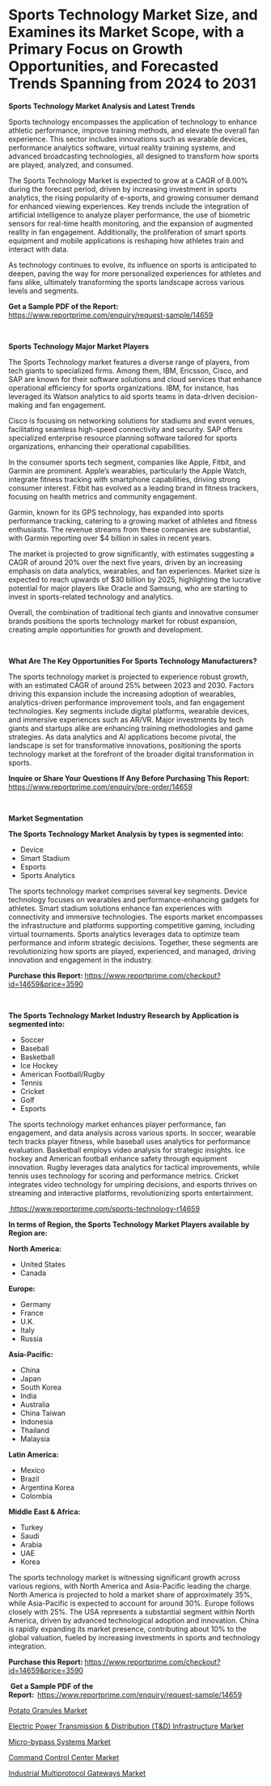 <p><h1>Sports Technology Market Size, and Examines its Market Scope, with a Primary Focus on Growth Opportunities, and Forecasted Trends Spanning from 2024 to 2031</h1></p><p><strong>Sports Technology Market Analysis and Latest Trends</strong></p>
<p><p>Sports technology encompasses the application of technology to enhance athletic performance, improve training methods, and elevate the overall fan experience. This sector includes innovations such as wearable devices, performance analytics software, virtual reality training systems, and advanced broadcasting technologies, all designed to transform how sports are played, analyzed, and consumed.</p><p>The Sports Technology Market is expected to grow at a CAGR of 8.00% during the forecast period, driven by increasing investment in sports analytics, the rising popularity of e-sports, and growing consumer demand for enhanced viewing experiences. Key trends include the integration of artificial intelligence to analyze player performance, the use of biometric sensors for real-time health monitoring, and the expansion of augmented reality in fan engagement. Additionally, the proliferation of smart sports equipment and mobile applications is reshaping how athletes train and interact with data.</p><p>As technology continues to evolve, its influence on sports is anticipated to deepen, paving the way for more personalized experiences for athletes and fans alike, ultimately transforming the sports landscape across various levels and segments.</p></p>
<p><strong>Get a Sample PDF of the Report:&nbsp;</strong> <a href="https://www.reportprime.com/enquiry/request-sample/14659?utm_campaign=120&utm_medium=2&utm_source=Github&utm_content=ia&utm_term=11102024&utm_id=sports-technology">https://www.reportprime.com/enquiry/request-sample/14659</a></p>
<p>&nbsp;</p>
<p><strong>Sports Technology Major Market Players</strong></p>
<p><p>The Sports Technology market features a diverse range of players, from tech giants to specialized firms. Among them, IBM, Ericsson, Cisco, and SAP are known for their software solutions and cloud services that enhance operational efficiency for sports organizations. IBM, for instance, has leveraged its Watson analytics to aid sports teams in data-driven decision-making and fan engagement.</p><p>Cisco is focusing on networking solutions for stadiums and event venues, facilitating seamless high-speed connectivity and security. SAP offers specialized enterprise resource planning software tailored for sports organizations, enhancing their operational capabilities.</p><p>In the consumer sports tech segment, companies like Apple, Fitbit, and Garmin are prominent. Apple’s wearables, particularly the Apple Watch, integrate fitness tracking with smartphone capabilities, driving strong consumer interest. Fitbit has evolved as a leading brand in fitness trackers, focusing on health metrics and community engagement.</p><p>Garmin, known for its GPS technology, has expanded into sports performance tracking, catering to a growing market of athletes and fitness enthusiasts. The revenue streams from these companies are substantial, with Garmin reporting over $4 billion in sales in recent years.</p><p>The market is projected to grow significantly, with estimates suggesting a CAGR of around 20% over the next five years, driven by an increasing emphasis on data analytics, wearables, and fan experiences. Market size is expected to reach upwards of $30 billion by 2025, highlighting the lucrative potential for major players like Oracle and Samsung, who are starting to invest in sports-related technology and analytics.</p><p>Overall, the combination of traditional tech giants and innovative consumer brands positions the sports technology market for robust expansion, creating ample opportunities for growth and development.</p></p>
<p>&nbsp;</p>
<p><strong>What Are The Key Opportunities For Sports Technology Manufacturers?</strong></p>
<p><p>The sports technology market is projected to experience robust growth, with an estimated CAGR of around 25% between 2023 and 2030. Factors driving this expansion include the increasing adoption of wearables, analytics-driven performance improvement tools, and fan engagement technologies. Key segments include digital platforms, wearable devices, and immersive experiences such as AR/VR. Major investments by tech giants and startups alike are enhancing training methodologies and game strategies. As data analytics and AI applications become pivotal, the landscape is set for transformative innovations, positioning the sports technology market at the forefront of the broader digital transformation in sports.</p></p>
<p><strong>Inquire or Share Your Questions If Any Before Purchasing This Report:</strong> <a href="https://www.reportprime.com/enquiry/pre-order/14659?utm_campaign=120&utm_medium=2&utm_source=Github&utm_content=ia&utm_term=11102024&utm_id=sports-technology">https://www.reportprime.com/enquiry/pre-order/14659</a></p>
<p>&nbsp;</p>
<p><strong>Market Segmentation</strong></p>
<p><strong>The Sports Technology Market Analysis by types is segmented into:</strong></p>
<p><ul><li>Device</li><li>Smart Stadium</li><li>Esports</li><li>Sports Analytics</li></ul></p>
<p><p>The sports technology market comprises several key segments. Device technology focuses on wearables and performance-enhancing gadgets for athletes. Smart stadium solutions enhance fan experiences with connectivity and immersive technologies. The esports market encompasses the infrastructure and platforms supporting competitive gaming, including virtual tournaments. Sports analytics leverages data to optimize team performance and inform strategic decisions. Together, these segments are revolutionizing how sports are played, experienced, and managed, driving innovation and engagement in the industry.</p></p>
<p><strong>Purchase this Report:&nbsp;</strong><a href="https://www.reportprime.com/checkout?id=14659&price=3590&utm_campaign=120&utm_medium=2&utm_source=Github&utm_content=ia&utm_term=11102024&utm_id=sports-technology">https://www.reportprime.com/checkout?id=14659&price=3590</a></p>
<p>&nbsp;</p>
<p><strong>The Sports Technology Market Industry Research by Application is segmented into:</strong></p>
<p><ul><li>Soccer</li><li>Baseball</li><li>Basketball</li><li>Ice Hockey</li><li>American Football/Rugby</li><li>Tennis</li><li>Cricket</li><li>Golf</li><li>Esports</li></ul></p>
<p><p>The sports technology market enhances player performance, fan engagement, and data analysis across various sports. In soccer, wearable tech tracks player fitness, while baseball uses analytics for performance evaluation. Basketball employs video analysis for strategic insights. Ice hockey and American football enhance safety through equipment innovation. Rugby leverages data analytics for tactical improvements, while tennis uses technology for scoring and performance metrics. Cricket integrates video technology for umpiring decisions, and esports thrives on streaming and interactive platforms, revolutionizing sports entertainment.</p></p>
<p><a href="https://www.reportprime.com/sports-technology-r14659?utm_campaign=120&utm_medium=2&utm_source=Github&utm_content=ia&utm_term=11102024&utm_id=sports-technology">&nbsp;https://www.reportprime.com/sports-technology-r14659</a></p>
<p><strong>In terms of Region, the Sports Technology Market Players available by Region are:</strong></p>
<p>
    <p> <strong> North America: </strong>
        <ul>
            <li>United States</li>
            <li>Canada</li>
        </ul>
        </p> 
    <p> <strong> Europe: </strong>
        <ul>
            <li>Germany</li>
            <li>France</li>
            <li>U.K.</li>
            <li>Italy</li>
            <li>Russia</li>
        </ul>
        </p> 
    <p> <strong> Asia-Pacific: </strong>
        <ul>
            <li>China</li>
            <li>Japan</li>
            <li>South Korea</li>
            <li>India</li>
            <li>Australia</li>
            <li>China Taiwan</li>
            <li>Indonesia</li>
            <li>Thailand</li>
            <li>Malaysia</li>
        </ul>
        </p> 
    <p> <strong> Latin America: </strong>
        <ul>
            <li>Mexico</li>
            <li>Brazil</li>
            <li>Argentina Korea</li>
            <li>Colombia</li>
        </ul>
        </p> 
    <p> <strong> Middle East & Africa: </strong>
        <ul>
            <li>Turkey</li>
            <li>Saudi</li>
            <li>Arabia</li>
            <li>UAE</li>
            <li>Korea</li>
        </ul>
    </p>
    </p>
<p><p>The sports technology market is witnessing significant growth across various regions, with North America and Asia-Pacific leading the charge. North America is projected to hold a market share of approximately 35%, while Asia-Pacific is expected to account for around 30%. Europe follows closely with 25%. The USA represents a substantial segment within North America, driven by advanced technological adoption and innovation. China is rapidly expanding its market presence, contributing about 10% to the global valuation, fueled by increasing investments in sports and technology integration.</p></p>
<p><strong>Purchase this Report: </strong><a href="https://www.reportprime.com/checkout?id=14659&price=3590&utm_campaign=120&utm_medium=2&utm_source=Github&utm_content=ia&utm_term=11102024&utm_id=sports-technology">https://www.reportprime.com/checkout?id=14659&price=3590</a></p>
<p>&nbsp;<strong>Get a Sample PDF of the Report:&nbsp;&nbsp;</strong><a href="https://www.reportprime.com/enquiry/request-sample/14659?utm_campaign=120&utm_medium=2&utm_source=Github&utm_content=ia&utm_term=11102024&utm_id=sports-technology">https://www.reportprime.com/enquiry/request-sample/14659</a></p>
<p><strong></strong></p>
<p><p><a href="https://www.linkedin.com/pulse/market-forecast-global-potato-granules-trends-impact-analysis-ln1pf?utm_campaign=120&utm_medium=2&utm_source=Github&utm_content=ia&utm_term=11102024&utm_id=sports-technology">Potato Granules Market</a></p><p><a href="https://www.linkedin.com/pulse/electric-power-transmission-distribution-td-infrastructure-gqrpc?utm_campaign=120&utm_medium=2&utm_source=Github&utm_content=ia&utm_term=11102024&utm_id=sports-technology">Electric Power Transmission & Distribution (T&D) Infrastructure Market</a></p><p><a href="https://www.linkedin.com/pulse/micro-bypass-systems-market-analysis-product-segmentation-qrn6e?utm_campaign=120&utm_medium=2&utm_source=Github&utm_content=ia&utm_term=11102024&utm_id=sports-technology">Micro-bypass Systems Market</a></p><p><a href="https://issuu.com/reportprime-2/docs/command-control-center-market-size-_533ef52545076a?utm_campaign=120&utm_medium=2&utm_source=Github&utm_content=ia&utm_term=11102024&utm_id=sports-technology">Command Control Center Market</a></p><p><a href="https://issuu.com/reportprime-2/docs/industrial-multiprotocol-gateways-m_ecbb99830bc30e?utm_campaign=120&utm_medium=2&utm_source=Github&utm_content=ia&utm_term=11102024&utm_id=sports-technology">Industrial Multiprotocol Gateways Market</a></p></p>